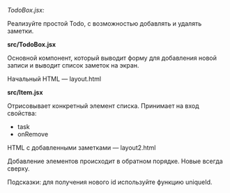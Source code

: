 _TodoBox.jsx:_


Реализуйте простой Todo, с возможностью добавлять и удалять заметки.

**src/TodoBox.jsx**

Основной компонент, который выводит форму для добавления новой записи и выводит список заметок на экран.

Начальный HTML — layout.html


**src/Item.jsx**

Отрисовывает конкретный элемент списка. Принимает на вход свойства:
* task
* onRemove

HTML с добавленными заметками — layout2.html


Добавление элементов происходит в обратном порядке. Новые всегда сверху.

Подсказки: для получения нового id используйте функцию uniqueId.